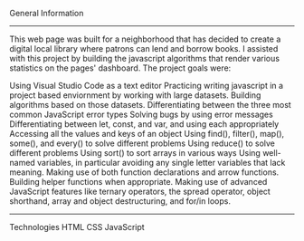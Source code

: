 General Information
<hr>
This web page was built for a neighborhood that has decided to create a digital local library where patrons can lend and borrow books. I assisted with this project by building the javascript algorithms that render various statistics on the pages' dashboard. The project goals were:

Using Visual Studio Code as a text editor
Practicing writing javascript in a project based enviornment by working with large datasets.
Building algorithms based on those datasets.
Differentiating between the three most common JavaScript error types
Solving bugs by using error messages Differentiating between let, const, and var, and using each appropriately
Accessing all the values and keys of an object
Using find(), filter(), map(), some(), and every() to solve different problems
Using reduce() to solve different problems
Using sort() to sort arrays in various ways
Using well-named variables, in particular avoiding any single letter variables that lack meaning.
Making use of both function declarations and arrow functions.
Building helper functions when appropriate.
Making use of advanced JavaScript features like ternary operators, the spread operator, object shorthand, array and object destructuring, and for/in loops.
<hr>
Technologies
HTML
CSS
JavaScript
